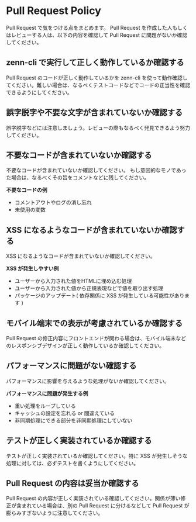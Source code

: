 # Pull Request Policy

Pull Request で気をつける点をまとめます。
Pull Request を作成した人もしくはレビューする人は、以下の内容を確認して Pull Request に問題がないか確認してください。

## zenn-cli で実行して正しく動作しているか確認する

Pull Request のコードが正しく動作しているかを zenn-cli を使って動作確認してください。難しい場合は、なるべくテストコードなどでコードの正当性を確認できるようにしてください。

## 誤字脱字や不要な文字が含まれていないか確認する

誤字脱字などには注意しましょう。レビューの際もなるべく発見できるよう努力してください。

## 不要なコードが含まれていないか確認する

不要なコードが含まれていないか確認してください。
もし意図的なモノであった場合は、なるべくその旨をコメントなどに残してください。

**不要なコードの例**

- コメントアウトやログの消し忘れ
- 未使用の変数

## XSS になるようなコードが含まれていないか確認する

XSS になるようなコードが含まれていないか確認してください。

**XSS が発生しやすい例**

- ユーザーから入力された値をHTMLに埋め込む処理
- ユーザーから入力された値から正規表現などで値を取り出す処理
- パッケージのアップデート( 依存関係に XSS が発生している可能性があります )

## モバイル端末での表示が考慮されているか確認する

Pull Request の修正内容にフロントエンドが関わる場合は、モバイル端末などのレスポンシブデザインが正しく動作しているか確認してください。

## パフォーマンスに問題がない確認する

パフォーマンスに影響を与えるような処理がないか確認してください。

**パフォーマンスに問題が発生する例**

- 重い処理をループしている
- キャッシュの設定を忘れる or 間違えている
- 非同期処理にできる部分を非同期処理にしていない

## テストが正しく実装されているか確認する

テストが正しく実装されているか確認してください。特に XSS が発生しそうな処理に対しては、必ずテストを書くようにしてください。

## Pull Request の内容は妥当か確認する

Pull Request の内容が正しく実装されている確認してください。関係が薄い修正が含まれている場合は、別の Pull Request に分けるなどして Pull Request が膨らみすぎないように注意してください。
